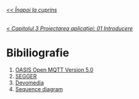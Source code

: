 ###### [<< Înapoi la cuprins](../Cuprins.md)
###### [< Capitolul 3 Proiectarea aplicației: 01 Introducere](../Capitolul%203%20Proiectarea%20aplicației/01.%20Introducere.md)
# Bibiliografie
1. [OASIS Open MQTT Version 5.0](https://docs.oasis-open.org/mqtt/mqtt/v5.0/mqtt-v5.0.html)
2. [SEGGER](https://www.segger.com/products/security-iot/emmqtt/)
3. [Devomedia](https://devopedia.org/mqtt)
4. [Sequence diagram](https://sequencediagram.org)
